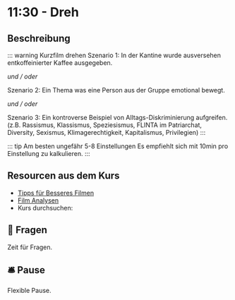 # 11:30 - Dreh

## Beschreibung

::: warning Kurzfilm drehen
Szenario 1: In der Kantine wurde ausversehen entkoffeinierter Kaffee ausgegeben.

*und / oder* 

Szenario 2: Ein Thema was eine Person aus der Gruppe emotional bewegt.

*und / oder*

Szenario 3: Ein kontroverse Beispiel von Alltags-Diskriminierung aufgreifen.
(z.B. Rassismus, Klassismus, Speziesismus, FLINTA im Patriarchat, Diversity, Sexismus, Klimagerechtigkeit, Kapitalismus, Privilegien)
:::

::: tip Am besten ungefähr 5-8 Einstellungen
Es empfiehlt sich mit 10min pro Einstellung zu kalkulieren.
::: 

## Resourcen aus dem Kurs
- [Tipps für Besseres Filmen](/shooting-advice)
- [Film Analysen](/examples)
- Kurs durchsuchen: <SearchBox />


## :speech_balloon: Fragen
Zeit für Fragen.

## :bellhop_bell: Pause
Flexible Pause.
